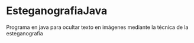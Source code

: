 # EsteganografiaJava
Programa en java para ocultar texto en imágenes mediante la técnica de la esteganografía
